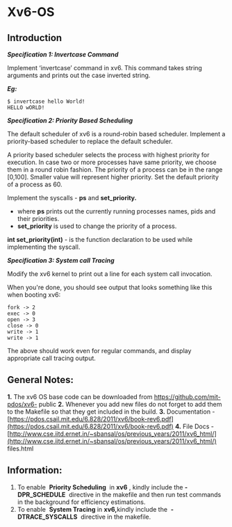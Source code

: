 # Xv6-OS
## Introduction

**_Specification 1:  Invertcase Command_**

Implement ‘invertcase’ command in xv6. This command takes string arguments and prints out the case inverted string.

**_Eg:_**
```
$ invertcase hello World!
HELLO wORLD!
```

**_Specification 2: Priority Based Scheduling_**

The default scheduler of xv6 is a round-robin based scheduler. Implement a priority-based scheduler to replace the default scheduler.

A priority based scheduler selects the process with highest priority for execution. In case two or more processes have same priority, we choose them in a round robin fashion. The priority of a process can be in the range [0,100]. Smaller value will represent higher priority. Set the default priority of a process as 60.

Implement the syscalls - **ps** and **set_priority.**

- where **ps** prints out the currently running processes names, pids and their
priorities.
- **set_priority** is used to change the priority of a process.

**int set_priority(int)** - is the function declaration to be used while implementing the syscall.

**_Specification 3: System call Tracing_**

Modify the xv6 kernel to print out a line for each system call invocation.

When you're done, you should see output that looks something like this when booting xv6:
```
fork -> 2
exec -> 0
open -> 3
close -> 0
write -> 1
write -> 1
```
The above should work even for regular commands, and display appropriate call tracing
output.

## General Notes:

**1.** The xv6 OS base code can be downloaded from https://github.com/mit-pdos/xv6-
    public
**2.** Whenever you add new files do not forget to add them to the Makefile so that they
    get included in the build.
**3.** Documentation - [https://pdos.csail.mit.edu/6.828/2011/xv6/book-rev6.pdf](https://pdos.csail.mit.edu/6.828/2011/xv6/book-rev6.pdf)
**4.** File Docs - [http://www.cse.iitd.ernet.in/~sbansal/os/previous_years/2011/xv6_html/](http://www.cse.iitd.ernet.in/~sbansal/os/previous_years/2011/xv6_html/)
    files.html

## Information:

1. To enable ​ **Priority Scheduling** ​​ in ​ **xv6** ​​, kindly include the ​ **-DPR_SCHEDULE** ​​ directive in
    the makefile and then run test commands in the background for efficiency estimations.
2. To enable ​ **System Tracing** ​​in​ **xv6,** ​​kindly include the ​ **-DTRACE_SYSCALLS** ​​ directive in
    the makefile.



